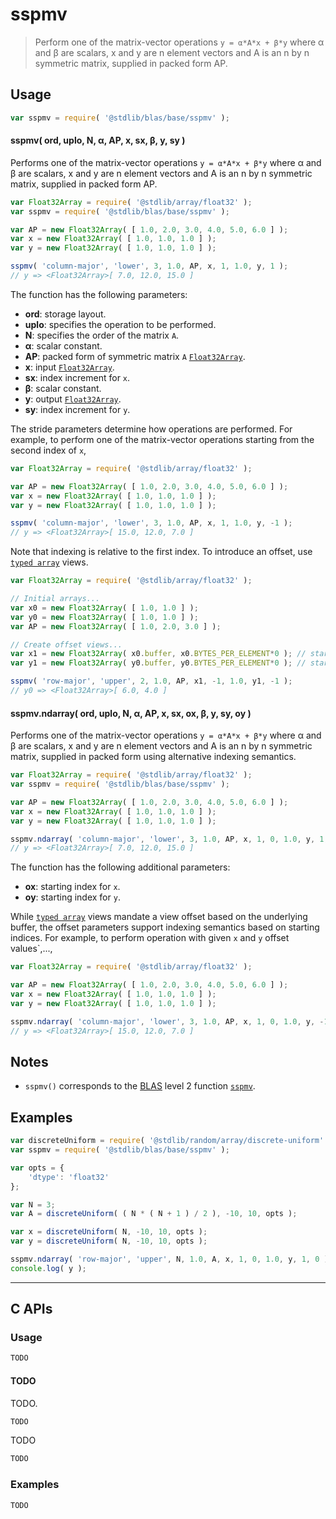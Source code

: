 <!--

@license Apache-2.0

Copyright (c) 2024 The Stdlib Authors.

Licensed under the Apache License, Version 2.0 (the "License");
you may not use this file except in compliance with the License.
You may obtain a copy of the License at

   http://www.apache.org/licenses/LICENSE-2.0

Unless required by applicable law or agreed to in writing, software
distributed under the License is distributed on an "AS IS" BASIS,
WITHOUT WARRANTIES OR CONDITIONS OF ANY KIND, either express or implied.
See the License for the specific language governing permissions and
limitations under the License.

-->

# sspmv

> Perform one of the matrix-vector operations `y = α*A*x + β*y` where α and β are scalars, x and y are n element vectors and A is an n by n symmetric matrix, supplied in packed form AP.

<section class = "usage">

## Usage

```javascript
var sspmv = require( '@stdlib/blas/base/sspmv' );
```

#### sspmv( ord, uplo, N, α, AP, x, sx, β, y, sy )

Performs one of the matrix-vector operations `y = α*A*x + β*y` where α and β are scalars, x and y are n element vectors and A is an n by n symmetric matrix, supplied in packed form AP.

```javascript
var Float32Array = require( '@stdlib/array/float32' );
var sspmv = require( '@stdlib/blas/base/sspmv' );

var AP = new Float32Array( [ 1.0, 2.0, 3.0, 4.0, 5.0, 6.0 ] );
var x = new Float32Array( [ 1.0, 1.0, 1.0 ] );
var y = new Float32Array( [ 1.0, 1.0, 1.0 ] );

sspmv( 'column-major', 'lower', 3, 1.0, AP, x, 1, 1.0, y, 1 );
// y => <Float32Array>[ 7.0, 12.0, 15.0 ]
```

The function has the following parameters:

-   **ord**: storage layout.
-   **uplo**: specifies the operation to be performed.
-   **N**: specifies the order of the matrix `A`.
-   **α**: scalar constant.
-   **AP**: packed form of symmetric matrix `A` [`Float32Array`][mdn-float32array].
-   **x**: input [`Float32Array`][mdn-float32array].
-   **sx**: index increment for `x`.
-   **β**: scalar constant.
-   **y**: output [`Float32Array`][mdn-float32array].
-   **sy**: index increment for `y`.

The stride parameters determine how operations are performed. For example, to 
perform one of the matrix-vector operations starting from the second index of `x`,

```javascript
var Float32Array = require( '@stdlib/array/float32' );

var AP = new Float32Array( [ 1.0, 2.0, 3.0, 4.0, 5.0, 6.0 ] );
var x = new Float32Array( [ 1.0, 1.0, 1.0 ] );
var y = new Float32Array( [ 1.0, 1.0, 1.0 ] );

sspmv( 'column-major', 'lower', 3, 1.0, AP, x, 1, 1.0, y, -1 );
// y => <Float32Array>[ 15.0, 12.0, 7.0 ]
```

Note that indexing is relative to the first index. To introduce an offset, use [`typed array`][mdn-typed-array] views.

<!-- eslint-disable stdlib/capitalized-comments -->

```javascript
var Float32Array = require( '@stdlib/array/float32' );

// Initial arrays...
var x0 = new Float32Array( [ 1.0, 1.0 ] );
var y0 = new Float32Array( [ 1.0, 1.0 ] );
var AP = new Float32Array( [ 1.0, 2.0, 3.0 ] );

// Create offset views...
var x1 = new Float32Array( x0.buffer, x0.BYTES_PER_ELEMENT*0 ); // start at 1st element
var y1 = new Float32Array( y0.buffer, y0.BYTES_PER_ELEMENT*0 ); // start at 1st element

sspmv( 'row-major', 'upper', 2, 1.0, AP, x1, -1, 1.0, y1, -1 );
// y0 => <Float32Array>[ 6.0, 4.0 ]
```

#### sspmv.ndarray( ord, uplo, N, α, AP, x, sx, ox, β, y, sy, oy )

Performs one of the matrix-vector operations `y = α*A*x + β*y` where α and β are scalars, x and y are n element vectors and A is an n by n symmetric matrix, supplied in packed form using alternative indexing semantics.

```javascript
var Float32Array = require( '@stdlib/array/float32' );
var sspmv = require( '@stdlib/blas/base/sspmv' );

var AP = new Float32Array( [ 1.0, 2.0, 3.0, 4.0, 5.0, 6.0 ] );
var x = new Float32Array( [ 1.0, 1.0, 1.0 ] );
var y = new Float32Array( [ 1.0, 1.0, 1.0 ] );

sspmv.ndarray( 'column-major', 'lower', 3, 1.0, AP, x, 1, 0, 1.0, y, 1, 0 );
// y => <Float32Array>[ 7.0, 12.0, 15.0 ]
```

The function has the following additional parameters:

-   **ox**: starting index for `x`.
-   **oy**: starting index for `y`.

While [`typed array`][mdn-typed-array] views mandate a view offset based on the underlying buffer, the offset parameters support indexing semantics based on starting indices. For example, to perform operation with given `x` and `y` offset values`,...,

```javascript
var Float32Array = require( '@stdlib/array/float32' );

var AP = new Float32Array( [ 1.0, 2.0, 3.0, 4.0, 5.0, 6.0 ] );
var x = new Float32Array( [ 1.0, 1.0, 1.0 ] );
var y = new Float32Array( [ 1.0, 1.0, 1.0 ] );

sspmv.ndarray( 'column-major', 'lower', 3, 1.0, AP, x, 1, 0, 1.0, y, -1, 2 );
// y => <Float32Array>[ 15.0, 12.0, 7.0 ]
```

</section>

<!-- /.usage -->

<section class="notes">

## Notes

-   `sspmv()` corresponds to the [BLAS][blas] level 2 function [`sspmv`][sspmv].

</section>

<!-- /.notes -->

<section class="examples">

## Examples

<!-- eslint no-undef: "error" -->

```javascript
var discreteUniform = require( '@stdlib/random/array/discrete-uniform' );
var sspmv = require( '@stdlib/blas/base/sspmv' );

var opts = {
    'dtype': 'float32'
};

var N = 3;
var A = discreteUniform( ( N * ( N + 1 ) / 2 ), -10, 10, opts );

var x = discreteUniform( N, -10, 10, opts );
var y = discreteUniform( N, -10, 10, opts );

sspmv.ndarray( 'row-major', 'upper', N, 1.0, A, x, 1, 0, 1.0, y, 1, 0 );
console.log( y );

```

</section>

<!-- /.examples -->

<!-- C interface documentation. -->

* * *

<section class="c">

## C APIs

<!-- Section to include introductory text. Make sure to keep an empty line after the intro `section` element and another before the `/section` close. -->

<section class="intro">

</section>

<!-- /.intro -->

<!-- C usage documentation. -->

<section class="usage">

### Usage

```c
TODO
```

#### TODO

TODO.

```c
TODO
```

TODO

```c
TODO
```

</section>

<!-- /.usage -->

<!-- C API usage notes. Make sure to keep an empty line after the `section` element and another before the `/section` close. -->

<section class="notes">

</section>

<!-- /.notes -->

<!-- C API usage examples. -->

<section class="examples">

### Examples

```c
TODO
```

</section>

<!-- /.examples -->

</section>

<!-- /.c -->

<!-- Section for related `stdlib` packages. Do not manually edit this section, as it is automatically populated. -->

<section class="related">

</section>

<!-- /.related -->

<!-- Section for all links. Make sure to keep an empty line after the `section` element and another before the `/section` close. -->

<section class="links">

[blas]: http://www.netlib.org/blas

[sspmv]: https://www.netlib.org/lapack/explore-html/d0/d4b/group__hpmv_gacdad62873d30076fb56e99100e8a8a6c.html#gacdad62873d30076fb56e99100e8a8a6c

[mdn-float32array]: https://developer.mozilla.org/en-US/docs/Web/JavaScript/Reference/Global_Objects/Float32Array

[mdn-typed-array]: https://developer.mozilla.org/en-US/docs/Web/JavaScript/Reference/Global_Objects/TypedArray

</section>

<!-- /.links -->
